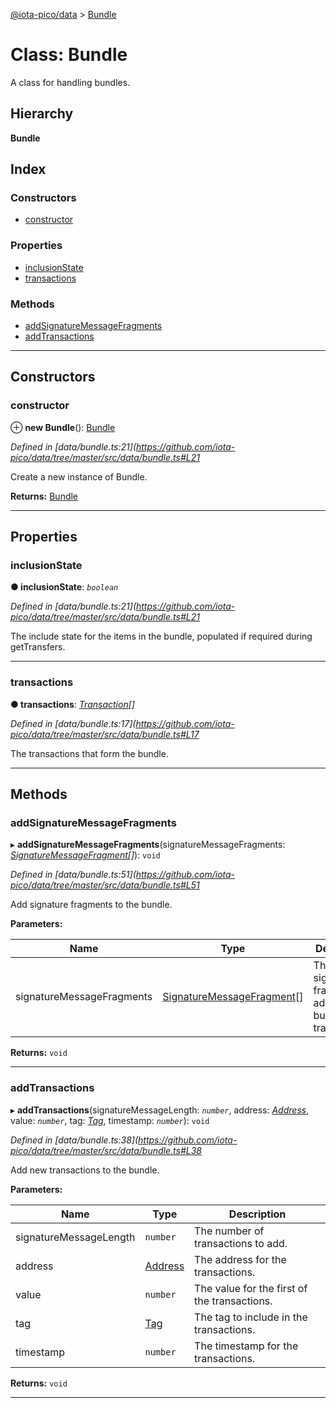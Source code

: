 [@iota-pico/data](../README.md) > [Bundle](../classes/bundle.md)

# Class: Bundle

A class for handling bundles.

## Hierarchy

**Bundle**

## Index

### Constructors

* [constructor](bundle.md#constructor)

### Properties

* [inclusionState](bundle.md#inclusionstate)
* [transactions](bundle.md#transactions)

### Methods

* [addSignatureMessageFragments](bundle.md#addsignaturemessagefragments)
* [addTransactions](bundle.md#addtransactions)

---

## Constructors

<a id="constructor"></a>

###  constructor

⊕ **new Bundle**(): [Bundle](bundle.md)

*Defined in [data/bundle.ts:21](https://github.com/iota-pico/data/tree/master/src/data/bundle.ts#L21*

Create a new instance of Bundle.

**Returns:** [Bundle](bundle.md)

___

## Properties

<a id="inclusionstate"></a>

###  inclusionState

**● inclusionState**: *`boolean`*

*Defined in [data/bundle.ts:21](https://github.com/iota-pico/data/tree/master/src/data/bundle.ts#L21*

The include state for the items in the bundle, populated if required during getTransfers.

___
<a id="transactions"></a>

###  transactions

**● transactions**: *[Transaction](transaction.md)[]*

*Defined in [data/bundle.ts:17](https://github.com/iota-pico/data/tree/master/src/data/bundle.ts#L17*

The transactions that form the bundle.

___

## Methods

<a id="addsignaturemessagefragments"></a>

###  addSignatureMessageFragments

▸ **addSignatureMessageFragments**(signatureMessageFragments: *[SignatureMessageFragment](signaturemessagefragment.md)[]*): `void`

*Defined in [data/bundle.ts:51](https://github.com/iota-pico/data/tree/master/src/data/bundle.ts#L51*

Add signature fragments to the bundle.

**Parameters:**

| Name | Type | Description |
| ------ | ------ | ------ |
| signatureMessageFragments | [SignatureMessageFragment](signaturemessagefragment.md)[] |  The signature fragments to add to the bundle transactions. |

**Returns:** `void`

___
<a id="addtransactions"></a>

###  addTransactions

▸ **addTransactions**(signatureMessageLength: *`number`*, address: *[Address](address.md)*, value: *`number`*, tag: *[Tag](tag.md)*, timestamp: *`number`*): `void`

*Defined in [data/bundle.ts:38](https://github.com/iota-pico/data/tree/master/src/data/bundle.ts#L38*

Add new transactions to the bundle.

**Parameters:**

| Name | Type | Description |
| ------ | ------ | ------ |
| signatureMessageLength | `number` |  The number of transactions to add. |
| address | [Address](address.md) |  The address for the transactions. |
| value | `number` |  The value for the first of the transactions. |
| tag | [Tag](tag.md) |  The tag to include in the transactions. |
| timestamp | `number` |  The timestamp for the transactions. |

**Returns:** `void`

___

